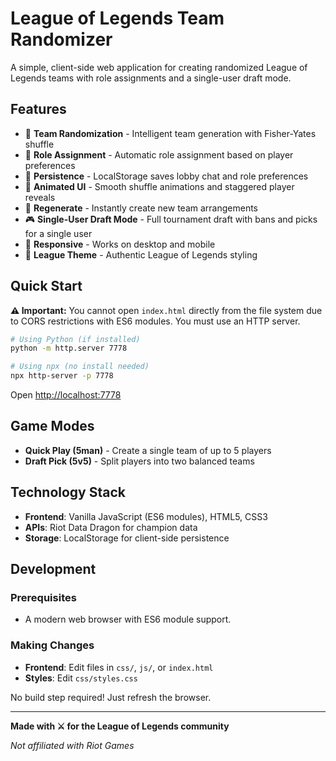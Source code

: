 # League of Legends Team Randomizer

A simple, client-side web application for creating randomized League of Legends teams with role assignments and a single-user draft mode.

## Features

- 🎲 **Team Randomization** - Intelligent team generation with Fisher-Yates shuffle
- 🎯 **Role Assignment** - Automatic role assignment based on player preferences
- 💾 **Persistence** - LocalStorage saves lobby chat and role preferences
- 🎨 **Animated UI** - Smooth shuffle animations and staggered player reveals
- 🔄 **Regenerate** - Instantly create new team arrangements
- 🎮 **Single-User Draft Mode** - Full tournament draft with bans and picks for a single user
- 📱 **Responsive** - Works on desktop and mobile
- 🌙 **League Theme** - Authentic League of Legends styling

## Quick Start

**⚠️ Important:** You cannot open `index.html` directly from the file system due to CORS restrictions with ES6 modules. You must use an HTTP server.

```bash
# Using Python (if installed)
python -m http.server 7778

# Using npx (no install needed)
npx http-server -p 7778
```

Open [http://localhost:7778](http://localhost:7778)

## Game Modes

- **Quick Play (5man)** - Create a single team of up to 5 players
- **Draft Pick (5v5)** - Split players into two balanced teams

## Technology Stack

- **Frontend**: Vanilla JavaScript (ES6 modules), HTML5, CSS3
- **APIs**: Riot Data Dragon for champion data
- **Storage**: LocalStorage for client-side persistence

## Development

### Prerequisites

- A modern web browser with ES6 module support.

### Making Changes

- **Frontend**: Edit files in `css/`, `js/`, or `index.html`
- **Styles**: Edit `css/styles.css`

No build step required! Just refresh the browser.

---

**Made with ⚔️ for the League of Legends community**

*Not affiliated with Riot Games*